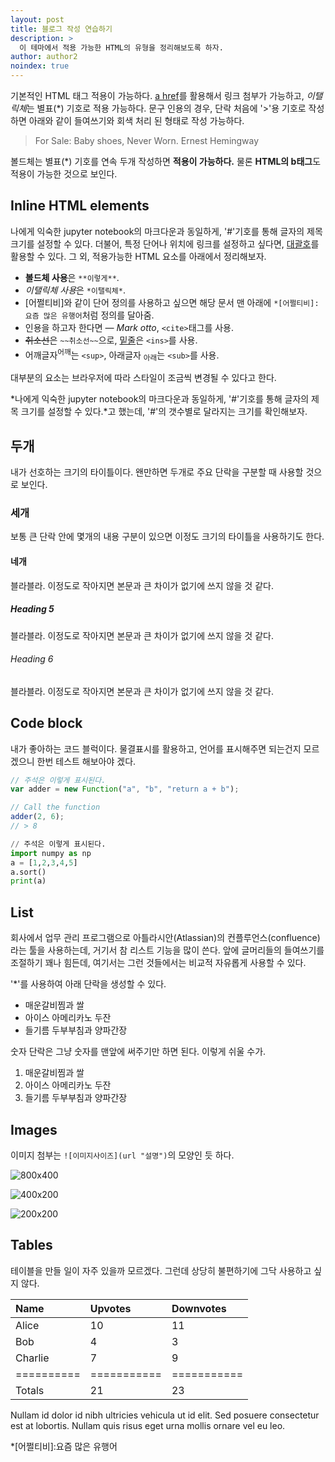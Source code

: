 ```yaml
---
layout: post
title: 블로그 작성 연습하기
description: >
  이 테마에서 적용 가능한 HTML의 유형을 정리해보도록 하자.
author: author2
noindex: true
---
```


기본적인 HTML 태그 적용이 가능하다. <a href="#">a href</a>를 활용해서 링크 첨부가 가능하고, *이탤릭체*는 별표(*) 기호로 적용 가능하다. 문구 인용의 경우, 단락 처음에 '>'용 기호로 작성하면 아래와 같이 들여쓰기와 회색 처리 된 형태로 작성 가능하다.

> For Sale: Baby shoes, Never Worn.
> Ernest Hemingway

볼드체는 별표(*) 기호를 연속 두개 작성하면 **적용이 가능하다.** 물론 <b>HTML의 b태그</b>도 적용이 가능한 것으로 보인다.

## Inline HTML elements

나에게 익숙한 jupyter notebook의 마크다운과 동일하게, '#'기호를 통해 글자의 제목 크기를 설정할 수 있다. 더불어, 특정 단어나 위치에 링크를 설정하고 싶다면, [대괄호](https://github.com/solaras/exercise)를 활용할 수 있다. 그 외, 적용가능한 HTML 요소를 아래에서 정리해보자.

- **볼드체 사용**은 `**이렇게**`.
- *이탤릭체 사용*은 `*이탤릭체*`.
- [어쩔티비]와 같이 단어 정의를 사용하고 싶으면 해당 문서 맨 아래에 `*[어쩔티비]:요즘 많은 유행어`처럼 정의를 달아줌.
- 인용을 하고자 한다면 <cite>&mdash; Mark otto</cite>, `<cite>`태그를 사용.
- ~~취소선~~은 `~~취소선~~`으로, <ins>밑줄</ins>은 `<ins>`를 사용.
- 어깨글자<sup>어깨</sup>는 `<sup>`, 아래글자 <sub>아래</sub>는 `<sub>`를 사용.

대부분의 요소는 브라우저에 따라 스타일이 조금씩 변경될 수 있다고 한다.


*나에게 익숙한 jupyter notebook의 마크다운과 동일하게, '#'기호를 통해 글자의 제목 크기를 설정할 수 있다.*고 했는데, '#'의 갯수별로 달라지는 크기를 확인해보자.

## 두개
내가 선호하는 크기의 타이틀이다. 왠만하면 두개로 주요 단락을 구분할 때 사용할 것으로 보인다.

### 세개
보통 큰 단락 안에 몇개의 내용 구분이 있으면 이정도 크기의 타이틀을 사용하기도 한다.

#### 네개
블라블라. 이정도로 작아지면 본문과 큰 차이가 없기에 쓰지 않을 것 같다.

##### Heading 5
블라블라. 이정도로 작아지면 본문과 큰 차이가 없기에 쓰지 않을 것 같다.

###### Heading 6
블라블라. 이정도로 작아지면 본문과 큰 차이가 없기에 쓰지 않을 것 같다.


## Code block
내가 좋아하는 코드 블럭이다. 물결표시를 활용하고, 언어를 표시해주면 되는건지 모르겠으니 한번 테스트 해보아야 겠다.


~~~js
// 주석은 이렇게 표시된다.
var adder = new Function("a", "b", "return a + b");

// Call the function
adder(2, 6);
// > 8
~~~


~~~py
// 주석은 이렇게 표시된다.
import numpy as np
a = [1,2,3,4,5]
a.sort()
print(a)
~~~


## List

회사에서 업무 관리 프로그램으로 아틀라시안(Atlassian)의 컨플루언스(confluence)라는 툴을 사용하는데, 거기서 참 리스트 기능을 많이 쓴다. 앞에 글머리들의 들여쓰기를 조절하기 꽤나 힘든데, 여기서는 그런 것들에서는 비교적 자유롭게 사용할 수 있다.

'*'를 사용하여 아래 단락을 생성할 수 있다.

* 매운갈비찜과 쌀
* 아이스 아메리카노 두잔
* 들기름 두부부침과 양파간장


숫자 단락은 그냥 숫자를 맨앞에 써주기만 하면 된다. 이렇게 쉬울 수가.

1. 매운갈비찜과 쌀
2. 아이스 아메리카노 두잔
3. 들기름 두부부침과 양파간장


## Images

이미지 첨부는 `![이미지사이즈](url "설명")`의 모양인 듯 하다.

![800x400](https://namu.wiki/jump/XOc0TZYVYRgjJvU%2FLwfZJgGbXeFkH7RPp1nSyA3JhPh53FHcEqeUU41B%2B0W8nKf2 "Large example")

![400x200](https://namu.wiki/jump/XOc0TZYVYRgjJvU%2FLwfZJgGbXeFkH7RPp1nSyA3JhPh53FHcEqeUU41B%2B0W8nKf2 "Medium example")

![200x200](https://namu.wiki/jump/XOc0TZYVYRgjJvU%2FLwfZJgGbXeFkH7RPp1nSyA3JhPh53FHcEqeUU41B%2B0W8nKf2 "small example")


## Tables

테이블을 만들 일이 자주 있을까 모르겠다. 그런데 상당히 불편하기에 그닥 사용하고 싶지 않다.

| Name     | Upvotes   | Downvotes |
|:---------|:----------|:----------|
| Alice    |        10 |        11 |
| Bob      |         4 |         3 |
| Charlie  |         7 |         9 |
|==========|===========|===========|
|Totals    |        21 |        23 |

Nullam id dolor id nibh ultricies vehicula ut id elit. Sed posuere consectetur est at lobortis. Nullam quis risus eget urna mollis ornare vel eu leo.

*[어쩔티비]:요즘 많은 유행어
